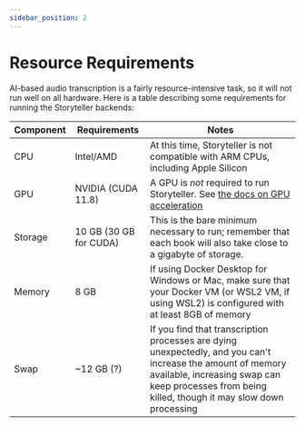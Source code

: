 ```yaml
---
sidebar_position: 2
---
```


# Resource Requirements

AI-based audio transcription is a fairly resource-intensive task, so it will not
run well on all hardware. Here is a table describing some requirements for
running the Storyteller backends:

| Component | Requirements           | Notes                                                                                                                                                                                                            |
| --------- | ---------------------- | ---------------------------------------------------------------------------------------------------------------------------------------------------------------------------------------------------------------- |
| CPU       | Intel/AMD              | At this time, Storyteller is not compatible with ARM CPUs, including Apple Silicon                                                                                                                               |
| GPU       | NVIDIA (CUDA 11.8)     | A GPU is _not_ required to run Storyteller. See [the docs on GPU acceleration](/docs/syncing-books#using-cuda-for-gpu-accelerated-transcription)                                                                 |
| Storage   | 10 GB (30 GB for CUDA) | This is the bare minimum necessary to run; remember that each book will also take close to a gigabyte of storage.                                                                                                |
| Memory    | 8 GB                   | If using Docker Desktop for Windows or Mac, make sure that your Docker VM (or WSL2 VM, if using WSL2) is configured with at least 8GB of memory                                                                  |
| Swap      | ~12 GB (?)             | If you find that transcription processes are dying unexpectedly, and you can't increase the amount of memory available, increasing swap can keep processes from being killed, though it may slow down processing |
